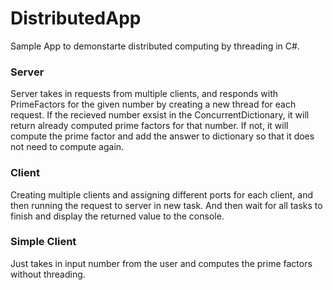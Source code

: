 # DistributedApp
 Sample App to demonstarte distributed computing by threading in C#.
 
 ### Server
 Server takes in requests from multiple clients, and responds with PrimeFactors for the given number by creating a new thread for each request. If the recieved number exsist in the ConcurrentDictionary, it will return already computed prime factors for that number. If not, it will compute the prime factor and add the answer to dictionary so that it does not need to compute again.
 
 ### Client
 Creating multiple clients and assigning different ports for each client, and then running the request to server in new task. And then wait for all tasks to finish and display the returned value to the console.
 
 ### Simple Client
 Just takes in input number from the user and computes the prime factors without threading. 
 
